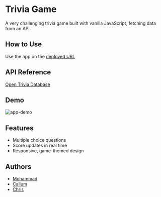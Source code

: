 
# Trivia Game

A very challenging trivia game built with vanilla JavaScript, fetching data from an API. 

## How to Use

Use the app on the [deployed URL](https://mz0121coder.github.io/cool-task-list/)

## API Reference

[Open Trivia Database](https://opentdb.com/api_config.php)

## Demo

![app-demo](./trivia-game-demo.gif)

## Features

- Multiple choice questions
- Score updates in real time
- Responsive, game-themed design

## Authors

- [Mohammad](https://github.com/mz0121coder)
- [Callum](https://github.com/CallumMaloney)
- [Chris](https://github.com/covchris)